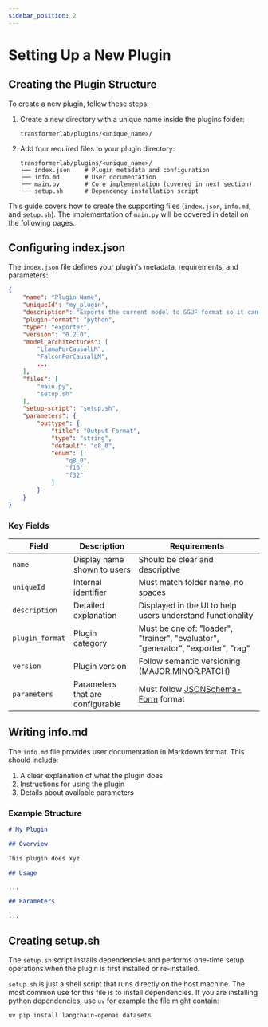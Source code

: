 ```yaml
---
sidebar_position: 2
---
```


# Setting Up a New Plugin

## Creating the Plugin Structure

To create a new plugin, follow these steps:

1. Create a new directory with a unique name inside the plugins folder:
   ```
   transformerlab/plugins/<unique_name>/
   ```

2. Add four required files to your plugin directory:
   ```
   transformerlab/plugins/<unique_name>/
   ├── index.json    # Plugin metadata and configuration
   ├── info.md       # User documentation
   ├── main.py       # Core implementation (covered in next section)
   └── setup.sh      # Dependency installation script
   ```

This guide covers how to create the supporting files (`index.json`, `info.md`, and `setup.sh`). The implementation of `main.py` will be covered in detail on the following pages.

## Configuring index.json

The `index.json` file defines your plugin's metadata, requirements, and parameters:

```json
{
    "name": "Plugin Name",
    "uniqueId": "my_plugin",
    "description": "Exports the current model to GGUF format so it can be run on computers without a GPU.",
    "plugin-format": "python",
    "type": "exporter",
    "version": "0.2.0",
    "model_architectures": [
        "LlamaForCausalLM",
        "FalconForCausalLM",
        ...
    ],
    "files": [
        "main.py",
        "setup.sh"
    ],
    "setup-script": "setup.sh",
    "parameters": {
        "outtype": {
            "title": "Output Format",
            "type": "string",
            "default": "q8_0",
            "enum": [
                "q8_0",
                "f16",
                "f32"
            ]
        }
    }
}
```

### Key Fields

| Field | Description | Requirements |
|-------|-------------|--------------|
| `name` | Display name shown to users | Should be clear and descriptive |
| `uniqueId` | Internal identifier | Must match folder name, no spaces |
| `description` | Detailed explanation | Displayed in the UI to help users understand functionality |
| `plugin_format` | Plugin category | Must be one of: "loader", "trainer", "evaluator", "generator", "exporter", "rag" |
| `version` | Plugin version | Follow semantic versioning (MAJOR.MINOR.PATCH) |
| `parameters` | Parameters that are configurable | Must follow [JSONSchema-Form](https://rjsf-team.github.io/react-jsonschema-form/) format |

## Writing info.md

The `info.md` file provides user documentation in Markdown format. This should include:

1. A clear explanation of what the plugin does
2. Instructions for using the plugin
3. Details about available parameters

### Example Structure

```markdown
# My Plugin

## Overview

This plugin does xyz

## Usage

...

## Parameters

...

```

## Creating setup.sh

The `setup.sh` script installs dependencies and performs one-time setup operations when the plugin is first installed or re-installed.

`setup.sh` is just a shell script that runs directly on the host machine. The most common use for this file is to install dependencies. If you are installing python dependencies, use `uv` for example the file might contain:

```bash
uv pip install langchain-openai datasets
```